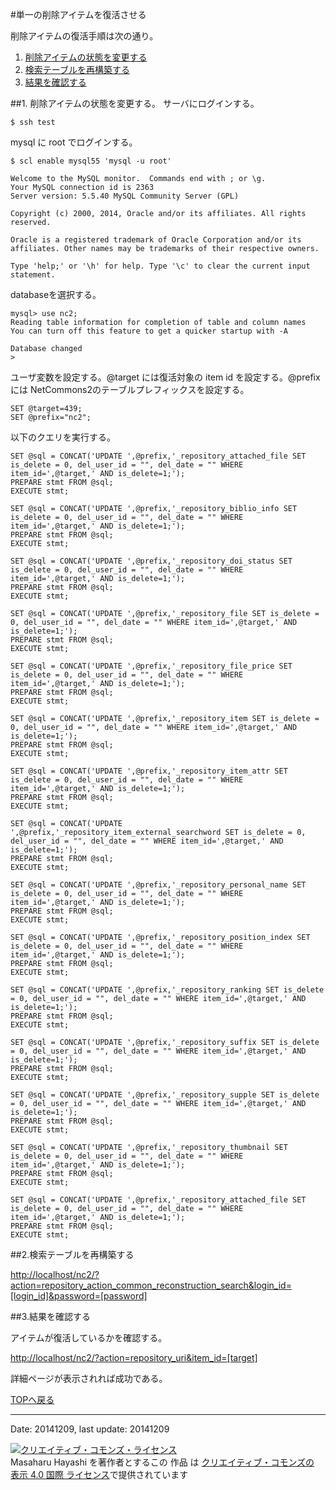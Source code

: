 #単一の削除アイテムを復活させる

削除アイテムの復活手順は次の通り。

1. [削除アイテムの状態を変更する](#section1)
2. [検索テーブルを再構築する](#section2)
3. [結果を確認する](#section3)

##<a name="section1"/>1. 削除アイテムの状態を変更する。
サーバにログインする。

    $ ssh test

mysql に root でログインする。

    $ scl enable mysql55 'mysql -u root'

    Welcome to the MySQL monitor.  Commands end with ; or \g.
    Your MySQL connection id is 2363
    Server version: 5.5.40 MySQL Community Server (GPL)

    Copyright (c) 2000, 2014, Oracle and/or its affiliates. All rights reserved.

    Oracle is a registered trademark of Oracle Corporation and/or its affiliates. Other names may be trademarks of their respective owners.

    Type 'help;' or '\h' for help. Type '\c' to clear the current input statement.

databaseを選択する。

    mysql> use nc2;
    Reading table information for completion of table and column names
    You can turn off this feature to get a quicker startup with -A

    Database changed
    >

ユーザ変数を設定する。@target には復活対象の item id を設定する。@prefix には NetCommons2のテーブルプレフィックスを設定する。

    SET @target=439;
    SET @prefix="nc2";

以下のクエリを実行する。
    
    SET @sql = CONCAT('UPDATE ',@prefix,'_repository_attached_file SET is_delete = 0, del_user_id = "", del_date = "" WHERE item_id=',@target,' AND is_delete=1;');
    PREPARE stmt FROM @sql;
    EXECUTE stmt;
    
    SET @sql = CONCAT('UPDATE ',@prefix,'_repository_biblio_info SET is_delete = 0, del_user_id = "", del_date = "" WHERE item_id=',@target,' AND is_delete=1;');
    PREPARE stmt FROM @sql;
    EXECUTE stmt;
    
    SET @sql = CONCAT('UPDATE ',@prefix,'_repository_doi_status SET is_delete = 0, del_user_id = "", del_date = "" WHERE item_id=',@target,' AND is_delete=1;');
    PREPARE stmt FROM @sql;
    EXECUTE stmt;
    
    SET @sql = CONCAT('UPDATE ',@prefix,'_repository_file SET is_delete = 0, del_user_id = "", del_date = "" WHERE item_id=',@target,' AND is_delete=1;');
    PREPARE stmt FROM @sql;
    EXECUTE stmt;

    SET @sql = CONCAT('UPDATE ',@prefix,'_repository_file_price SET is_delete = 0, del_user_id = "", del_date = "" WHERE item_id=',@target,' AND is_delete=1;');
    PREPARE stmt FROM @sql;
    EXECUTE stmt;

    SET @sql = CONCAT('UPDATE ',@prefix,'_repository_item SET is_delete = 0, del_user_id = "", del_date = "" WHERE item_id=',@target,' AND is_delete=1;');
    PREPARE stmt FROM @sql;
    EXECUTE stmt;

    SET @sql = CONCAT('UPDATE ',@prefix,'_repository_item_attr SET is_delete = 0, del_user_id = "", del_date = "" WHERE item_id=',@target,' AND is_delete=1;');
    PREPARE stmt FROM @sql;
    EXECUTE stmt;

    SET @sql = CONCAT('UPDATE ',@prefix,'_repository_item_external_searchword SET is_delete = 0, del_user_id = "", del_date = "" WHERE item_id=',@target,' AND is_delete=1;');
    PREPARE stmt FROM @sql;
    EXECUTE stmt;

    SET @sql = CONCAT('UPDATE ',@prefix,'_repository_personal_name SET is_delete = 0, del_user_id = "", del_date = "" WHERE item_id=',@target,' AND is_delete=1;');
    PREPARE stmt FROM @sql;
    EXECUTE stmt;

    SET @sql = CONCAT('UPDATE ',@prefix,'_repository_position_index SET is_delete = 0, del_user_id = "", del_date = "" WHERE item_id=',@target,' AND is_delete=1;');
    PREPARE stmt FROM @sql;
    EXECUTE stmt;

    SET @sql = CONCAT('UPDATE ',@prefix,'_repository_ranking SET is_delete = 0, del_user_id = "", del_date = "" WHERE item_id=',@target,' AND is_delete=1;');
    PREPARE stmt FROM @sql;
    EXECUTE stmt;

    SET @sql = CONCAT('UPDATE ',@prefix,'_repository_suffix SET is_delete = 0, del_user_id = "", del_date = "" WHERE item_id=',@target,' AND is_delete=1;');
    PREPARE stmt FROM @sql;
    EXECUTE stmt;

    SET @sql = CONCAT('UPDATE ',@prefix,'_repository_supple SET is_delete = 0, del_user_id = "", del_date = "" WHERE item_id=',@target,' AND is_delete=1;');
    PREPARE stmt FROM @sql;
    EXECUTE stmt;

    SET @sql = CONCAT('UPDATE ',@prefix,'_repository_thumbnail SET is_delete = 0, del_user_id = "", del_date = "" WHERE item_id=',@target,' AND is_delete=1;');
    PREPARE stmt FROM @sql;
    EXECUTE stmt;

    SET @sql = CONCAT('UPDATE ',@prefix,'_repository_attached_file SET is_delete = 0, del_user_id = "", del_date = "" WHERE item_id=',@target,' AND is_delete=1;');
    PREPARE stmt FROM @sql;
    EXECUTE stmt;

##<a name="section2"/>2.検索テーブルを再構築する

[http://localhost/nc2/?action=repository_action_common_reconstruction_search&login_id=[login_id]&password=[password]](http://localhost/nc2/?action=repository_action_common_reconstruction_search&login_id=admin&password=admin)
    
##<a name="section3"/>3.結果を確認する

アイテムが復活しているかを確認する。

[http://localhost/nc2/?action=repository_uri&item_id=[target]](http://localhost/nc2/?action=repository_uri&item_id=439)

詳細ページが表示されれば成功である。

[TOPへ戻る](../)

---
Date: 20141209, last update: 20141209 

<a rel="license" href="http://creativecommons.org/licenses/by/4.0/"><img alt="クリエイティブ・コモンズ・ライセンス" style="border-width:0" src="http://i.creativecommons.org/l/by/4.0/88x31.png" /></a><br /><span xmlns:cc="http://creativecommons.org/ns#" property="cc:attributionName">Masaharu Hayashi</span> を著作者とするこの 作品 は <a rel="license" href="http://creativecommons.org/licenses/by/4.0/">クリエイティブ・コモンズの 表示 4.0 国際 ライセンス</a>で提供されています




